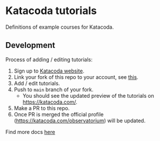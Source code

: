 # Katacoda tutorials

Definitions of example courses for Katacoda.

## Development

Process of adding / editing tutorials:

1. Sign up to [Katacoda website](https://katacoda.com).
1. Link your fork of this repo to your account, see [this](https://katacoda.com/docs/configure-git).
1. Add / edit tutorials.
1. Push to `main` branch of your fork.
   * You should see the updated preview of the tutorials on https://katacoda.com/<your-profile>.
1. Make a PR to this repo.
1. Once PR is merged the official profile (https://katacoda.com/observatorium) will be updated.

Find more docs [here](https://katacoda.com/docs)
